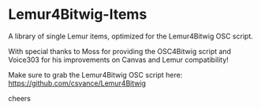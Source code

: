 # Lemur4Bitwig-Items
A library of single Lemur items, optimized for the Lemur4Bitwig OSC script.

With special thanks to Moss for providing the OSC4Bitwig script and Voice303 for his improvements on Canvas and Lemur compatibility!

Make sure to grab the Lemur4Bitwig OSC script here: https://github.com/csvance/Lemur4Bitwig

cheers
